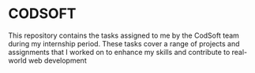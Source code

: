 # CODSOFT
This repository contains the tasks assigned to me by the CodSoft team during my internship period. These tasks cover a range of projects and assignments that I worked on to enhance my skills and contribute to real-world web development
